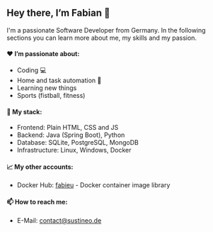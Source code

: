 <!-- **fabieu/fabieu** is a ✨ _special_ ✨ repository because its `README.md` (this file) appears on your GitHub profile. -->

## Hey there, I’m Fabian 👋
I'm a passionate Software Developer from Germany. In the following sections you can learn more about me, my skills and my passion.

#### ❤️ I’m passionate about: 
- Coding 💻
- Home and task automation 📰
- Learning new things
- Sports (fistball, fitness)

#### 🚀 My stack:
- Frontend: Plain HTML, CSS and JS
- Backend:  Java (Spring Boot), Python
- Database: SQLite, PostgreSQL, MongoDB
- Infrastructure: Linux, Windows, Docker

#### 📈 My other accounts:
- Docker Hub: [fabieu](https://hub.docker.com/u/fabieu) - Docker container image library

#### 📫 How to reach me:
- E-Mail: [contact@sustineo.de](mailto:contact@sustineo.de)
